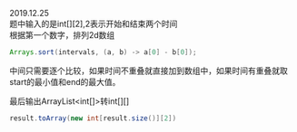 2019.12.25<br>
题中输入的是int[][2],2表示开始和结束两个时间<br>
根据第一个数字，排列2d数组<br>
```java
Arrays.sort(intervals, (a, b) -> a[0] - b[0]);
```
中间只需要逐个比较，如果时间不重叠就直接加到数组中，如果时间有重叠就取start的最小值和end的最大值。<br>

最后输出ArrayList<int[]>转int[][]<br>
```java
result.toArray(new int[result.size()][2])
```
